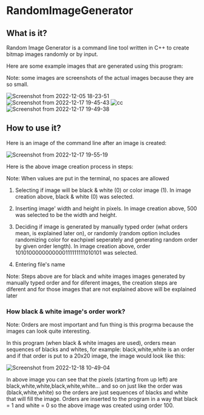 # RandomImageGenerator

## What is it?

Random Image Generator is a command line tool written in C++ to create bitmap images randomly or by input. 

Here are some example images that are generated using this program:

Note: some images are screenshots of the actual images because they are so small.

![Screenshot from 2022-12-05 18-23-51](https://user-images.githubusercontent.com/62663286/208254655-1d2ab30b-c047-4c88-b0c2-49a120879f44.png)
![Screenshot from 2022-12-17 19-45-43](https://user-images.githubusercontent.com/62663286/208254662-cc479d23-a324-40c5-b949-a4e9916120ad.png)
![cc](https://user-images.githubusercontent.com/62663286/208254675-4196c62d-4c54-4edb-bb4a-06fd5b8967ab.png)
![Screenshot from 2022-12-17 19-49-38](https://user-images.githubusercontent.com/62663286/208254792-b40f0fe7-adfd-44e4-8b33-4dc6d49f8106.png)

## How to use it?

Here is an image of the command line after an image is created:

![Screenshot from 2022-12-17 19-55-19](https://user-images.githubusercontent.com/62663286/208255073-8e22925d-1e5e-457e-a299-f32967cbbd66.png)

Here is the above image creation process in steps:

Note: When values are put in the terminal, no spaces are allowed

1. Selecting if image will be black & white (0) or color image (1). In image creation above, black & white (0) was selected.

2. Inserting image' width and height in pixels. In image creation above, 500 was selected to be the width and height.

3. Deciding if image is generated by manually typed order (what orders mean, is explained later on), or randomly (random option includes randomizing color for eachpixel seperately and generating random order by given order length). In image creation above, order 1010100000000000111111111010101 was selected.

4. Entering file's name

Note: Steps above are for black and white images images generated by manually typed order and for diferent images, the creation steps are diferent and for those images that are not explained above will be explained later

### How black & white image's order work?

Note: Orders are most important and fun thing is this progrma because the images can look quite interesting.

In this program (when black & white images are used), orders mean sequences of blacks and whites, for example: black,white,white is an order and if that order is put to a 20x20 image, the image would look like this:

![Screenshot from 2022-12-18 10-49-04](https://user-images.githubusercontent.com/62663286/208289288-fb5b5f0a-8c74-4328-b713-f969d3a7781a.png)

In above image you can see that the pixels (starting from up left) are black,white,white,black,white,white... and so on just like the order was (black,white,white) so the orders are just sequences of blacks and white that will fill the image. Orders are inserted to the program in a way that black = 1 and white = 0 so the above image was created using order 100.
